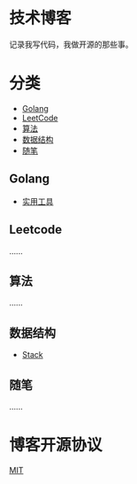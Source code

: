 # 技术博客

记录我写代码，我做开源的那些事。

# 分类

- [Golang](#golang)
- [LeetCode](#leetcode)
- [算法](#算法)
- [数据结构](#数据结构)
- [随笔](#随笔)

## Golang

- [实用工具](https://github.com/zhong-my/blog/issues/1)

## Leetcode

......

## 算法

......

## 数据结构

- [Stack](https://github.com/zhong-my/blog/issues/2)

## 随笔

......

# 博客开源协议

[MIT](./LICENSE)
